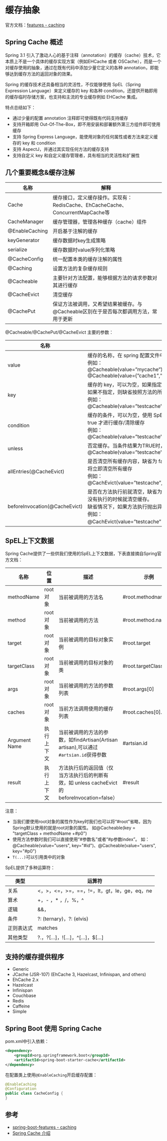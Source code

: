 # 缓存抽象

官方文档：[features - caching](https://docs.spring.io/spring-boot/docs/current/reference/html/spring-boot-features.html#boot-features-caching)

## Spring Cache 概述

Spring 3.1 引入了激动人心的基于注释（annotation）的缓存（cache）技术，它本质上不是一个具体的缓存实现方案（例如EHCache 或者 OSCache），而是一个对缓存使用的抽象，通过在既有代码中添加少量它定义的各种 annotation，即能够达到缓存方法的返回对象的效果。

Spring 的缓存技术还具备相当的灵活性，不仅能够使用 SpEL（Spring Expression Language）来定义缓存的 key 和各种 condition，还提供开箱即用的缓存临时存储方案，也支持和主流的专业缓存例如 EHCache 集成。

特点总结如下：

- 通过少量的配置 annotation 注释即可使得既有代码支持缓存
- 支持开箱即用 Out-Of-The-Box，即不用安装和部署额外第三方组件即可使用缓存
- 支持 Spring Express Language，能使用对象的任何属性或者方法来定义缓存的 key 和 condition
- 支持 AspectJ，并通过其实现任何方法的缓存支持
- 支持自定义 key 和自定义缓存管理者，具有相当的灵活性和扩展性

## 几个重要概念&缓存注解

|名称  |解释  |
|---------|---------|
|Cache     |缓存接口，定义缓存操作。实现有：RedisCache、EhCacheCache、ConcurrentMapCache等         |
|CacheManager     |缓存管理器，管理各种缓存（cache）组件         |
|@EnableCaching     |开启基于注解的缓存         |
|keyGenerator     |缓存数据时key生成策略         |
|serialize     |缓存数据时value序列化策略         |
|@CacheConfig     |统一配置本类的缓存注解的属性         |
|@Caching     |设置方法的复杂缓存规则         |
|@Cacheable     |主要针对方法配置，能够根据方法的请求参数对其进行缓存         |
|@CacheEvict     |清空缓存         |
|@CachePut     |保证方法被调用，又希望结果被缓存。与@Cacheable区别在于是否每次都调用方法，常用于更新         |

@Cacheable/@CachePut/@CacheEvict 主要的参数：


|名称  |解释  |
|---------|---------|
|value     |缓存的名称，在 spring 配置文件中定义，必须指定至少一个<br>例如：<br>@Cacheable(value=”mycache”)<br>@Cacheable(value={”cache1”,”cache2”}         |
|key     |缓存的 key，可以为空，如果指定要按照 SpEL 表达式编写，<br>如果不指定，则缺省按照方法的所有参数进行组合<br>例如：<br>@Cacheable(value=”testcache”,key=”#id”)         |
|condition     |缓存的条件，可以为空，使用 SpEL 编写，返回 true 或者 false，只有为 true 才进行缓存/清除缓存<br>例如：<br>@Cacheable(value=”testcache”,condition=”#userName.length()>2”)         |
|unless     |否定缓存。当条件结果为TRUE时，就不会缓存。<br>@Cacheable(value=”testcache”,unless=”#userName.length()>2”)         |
|allEntries(@CacheEvict)     |是否清空所有缓存内容，缺省为 false，如果指定为 true，则方法调用后将立即清空所有缓存<br>例如：<br>@CachEvict(value=”testcache”,allEntries=true)         |
|beforeInvocation(@CacheEvict)     |是否在方法执行前就清空，缺省为 false，如果指定为 true，则在方法还没有执行的时候就清空缓存。<br>缺省情况下，如果方法执行抛出异常，则不会清空缓存<br>例如：<br>@CachEvict(value=”testcache”，beforeInvocation=true)       |

## SpEL上下文数据

Spring Cache提供了一些供我们使用的SpEL上下文数据，下表直接摘自Spring官方文档：

|名称  |位置  |描述  |示例  |
|---------|---------|---------|---------|
|methodName     |root对象         |当前被调用的方法名         |#root.methodname         |
|method     |root对象         |当前被调用的方法         |#root.method.name         |
|target     |root对象         |当前被调用的目标对象实例         |#root.target         |
|targetClass     |root对象         |当前被调用的目标对象的类         |#root.targetClass         |
|args     |root对象         |当前被调用的方法的参数列表         |#root.args[0]         |
|caches     |root对象         |当前方法调用使用的缓存列表         |#root.caches[0].name         |
|Argument Name     |执行上下文         |当前被调用的方法的参数，如findArtisan(Artisan artisan),可以通过`#artsian.id`获得参数         |#artsian.id         |
|result     |执行上下文         |方法执行后的返回值（仅当方法执行后的判断有效，如 unless cacheEvict的beforeInvocation=false）         |#result         |

注意：

- 当我们要使用root对象的属性作为key时我们也可以将“#root”省略，因为Spring默认使用的就是root对象的属性。 如@Cacheable(key = "targetClass + methodName +#p0")
- 使用方法参数时我们可以直接使用“#参数名”或者“#p参数index”。 如：@Cacheable(value="users", key="#id")、@Cacheable(value="users", key="#p0")
- `T(...)`可以引用类中的对象

SpEL提供了多种运算符：

|类型  |运算符  |
|---------|---------|
|关系     |<，>，<=，>=，==，!=，lt，gt，le，ge，eq，ne         |
|算术     |+，- ，* ，/，%，^         |
|逻辑     |&&，||，!，and，or，not，between，instanceof         |
|条件     |?: (ternary)，?: (elvis)         |
|正则表达式     |matches         |
|其他类型     |?.，?[…]，![…]，^[…]，$[…]         |

## 支持的缓存提供程序

- Generic
- JCache (JSR-107) (EhCache 3, Hazelcast, Infinispan, and others)
- EhCache 2.x
- Hazelcast
- Infinispan
- Couchbase
- Redis
- Caffeine
- Simple

## Spring Boot 使用 Spring Cache

pom.xml中引入依赖：

```xml
<dependency>
    <groupId>org.springframework.boot</groupId>
    <artifactId>spring-boot-starter-cache</artifactId>
</dependency>
```

在配置类上使用`@EnableCaching`开启缓存配置：

```java
@EnableCaching
@Configuration
public class CacheConfig {
}
```

## 参考

- [spring-boot-features - caching](https://docs.spring.io/spring-boot/docs/current/reference/html/spring-boot-features.html#boot-features-caching)
- [Spring Cache 介绍](https://www.cnblogs.com/rollenholt/p/4202631.html)
